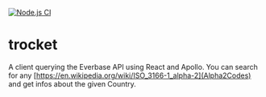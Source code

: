 [![Node.js CI](https://github.com/wgnrd/trocket/actions/workflows/node.js.yml/badge.svg)](https://github.com/wgnrd/trocket/actions/workflows/node.js.yml)
# trocket

A client querying the Everbase API using React and Apollo. You can search for any [https://en.wikipedia.org/wiki/ISO_3166-1_alpha-2](Alpha2Codes) and get infos about the given Country.
